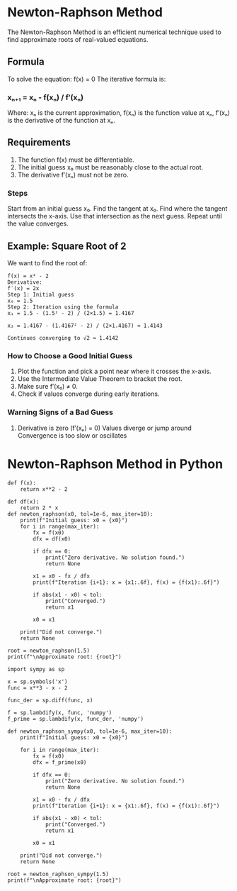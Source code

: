 # Newton-Raphson Method
The Newton-Raphson Method is an efficient numerical technique used to find approximate roots of real-valued equations.

## Formula
To solve the equation:
f(x) = 0
The iterative formula is:
### xₙ₊₁ = xₙ - f(xₙ) / f′(xₙ)
Where:
xₙ is the current approximation,
f(xₙ) is the function value at xₙ,
f′(xₙ) is the derivative of the function at xₙ.

## Requirements
1. The function f(x) must be differentiable.
2. The initial guess x₀ must be reasonably close to the actual root.
3. The derivative f′(xₙ) must not be zero.

### Steps
Start from an initial guess x₀.
Find the tangent at x₀.
Find where the tangent intersects the x-axis.
Use that intersection as the next guess.
Repeat until the value converges.

## Example: Square Root of 2
We want to find the root of:

```
f(x) = x² - 2
Derivative:
f′(x) = 2x
Step 1: Initial guess
x₀ = 1.5
Step 2: Iteration using the formula
x₁ = 1.5 - (1.5² - 2) / (2×1.5) = 1.4167

x₂ = 1.4167 - (1.4167² - 2) / (2×1.4167) ≈ 1.4143

Continues converging to √2 ≈ 1.4142
```
### How to Choose a Good Initial Guess
1. Plot the function and pick a point near where it crosses the x-axis.
2. Use the Intermediate Value Theorem to bracket the root.
3. Make sure f′(x₀) ≠ 0.
4. Check if values converge during early iterations.

### Warning Signs of a Bad Guess
1. Derivative is zero (f′(xₙ) = 0)
Values diverge or jump around
Convergence is too slow or oscillates


# Newton-Raphson Method in Python

```
def f(x):
    return x**2 - 2  

def df(x):
    return 2 * x     
def newton_raphson(x0, tol=1e-6, max_iter=10):
    print(f"Initial guess: x0 = {x0}")
    for i in range(max_iter):
        fx = f(x0)
        dfx = df(x0)
        
        if dfx == 0:
            print("Zero derivative. No solution found.")
            return None

        x1 = x0 - fx / dfx
        print(f"Iteration {i+1}: x = {x1:.6f}, f(x) = {f(x1):.6f}")
        
        if abs(x1 - x0) < tol:
            print("Converged.")
            return x1
        
        x0 = x1

    print("Did not converge.")
    return None

root = newton_raphson(1.5)
print(f"\nApproximate root: {root}")
```

```
import sympy as sp

x = sp.symbols('x')
func = x**3 - x - 2

func_der = sp.diff(func, x)

f = sp.lambdify(x, func, 'numpy')
f_prime = sp.lambdify(x, func_der, 'numpy')

def newton_raphson_sympy(x0, tol=1e-6, max_iter=10):
    print(f"Initial guess: x0 = {x0}")
    
    for i in range(max_iter):
        fx = f(x0)
        dfx = f_prime(x0)

        if dfx == 0:
            print("Zero derivative. No solution found.")
            return None

        x1 = x0 - fx / dfx
        print(f"Iteration {i+1}: x = {x1:.6f}, f(x) = {f(x1):.6f}")

        if abs(x1 - x0) < tol:
            print("Converged.")
            return x1

        x0 = x1

    print("Did not converge.")
    return None

root = newton_raphson_sympy(1.5)
print(f"\nApproximate root: {root}")
```
